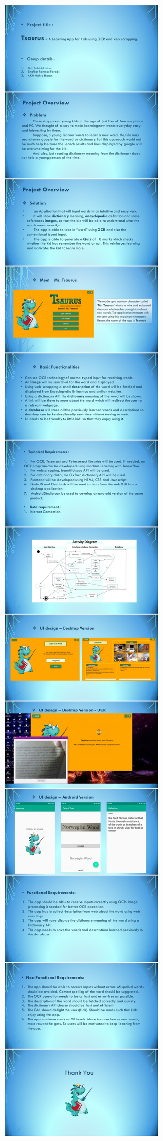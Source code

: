 
![](https://github.com/Zedd1558/Tsaurus-teaching-assistant-for-Kids-using-OCR-and-webscrapping/blob/master/FINAL%20PRESENTATION/Slide2.JPG)
![](https://github.com/Zedd1558/Tsaurus-teaching-assistant-for-Kids-using-OCR-and-webscrapping/blob/master/FINAL%20PRESENTATION/Slide3.JPG)
![](https://github.com/Zedd1558/Tsaurus-teaching-assistant-for-Kids-using-OCR-and-webscrapping/blob/master/FINAL%20PRESENTATION/Slide4.JPG)
![](https://github.com/Zedd1558/Tsaurus-teaching-assistant-for-Kids-using-OCR-and-webscrapping/blob/master/FINAL%20PRESENTATION/Slide5.JPG)
![](https://github.com/Zedd1558/Tsaurus-teaching-assistant-for-Kids-using-OCR-and-webscrapping/blob/master/FINAL%20PRESENTATION/Slide6.JPG)
![](https://github.com/Zedd1558/Tsaurus-teaching-assistant-for-Kids-using-OCR-and-webscrapping/blob/master/FINAL%20PRESENTATION/Slide7.JPG)
![](https://github.com/Zedd1558/Tsaurus-teaching-assistant-for-Kids-using-OCR-and-webscrapping/blob/master/FINAL%20PRESENTATION/Slide8.JPG)
![](https://github.com/Zedd1558/Tsaurus-teaching-assistant-for-Kids-using-OCR-and-webscrapping/blob/master/FINAL%20PRESENTATION/Slide9.JPG)
![](https://github.com/Zedd1558/Tsaurus-teaching-assistant-for-Kids-using-OCR-and-webscrapping/blob/master/FINAL%20PRESENTATION/Slide10.JPG)
![](https://github.com/Zedd1558/Tsaurus-teaching-assistant-for-Kids-using-OCR-and-webscrapping/blob/master/FINAL%20PRESENTATION/Slide11.JPG)
![](https://github.com/Zedd1558/Tsaurus-teaching-assistant-for-Kids-using-OCR-and-webscrapping/blob/master/FINAL%20PRESENTATION/Slide12.JPG)
![](https://github.com/Zedd1558/Tsaurus-teaching-assistant-for-Kids-using-OCR-and-webscrapping/blob/master/FINAL%20PRESENTATION/Slide13.JPG)
![](https://github.com/Zedd1558/Tsaurus-teaching-assistant-for-Kids-using-OCR-and-webscrapping/blob/master/FINAL%20PRESENTATION/Slide15.JPG)

